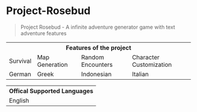 # Project-Rosebud
> Project Rosebud - A infinite adventure generator game with text adventure features

<table>
<tr><th colspan=4>Features of the project</tr>
<tr>
	<td><a>Survival</a></td>
	<td><a>Map Generation</a></td>
	<td><a>Random Encounters</a></td>
	<td><a>Character Customization</a></td>
</tr><tr>
	<td><a>German</a></td>
	<td><a>Greek</a></td>
	<td><a>Indonesian</a></td>
	<td><a>Italian</a></td>
</tr>
</table>


<table>
<tr><th colspan=4>Offical Supported Languages</tr>
<tr>
	<td><a>English</a></td>
	<td><a></a></td>
	<td><a></a></td>
	<td><a></a></td>
</tr>
</table>
